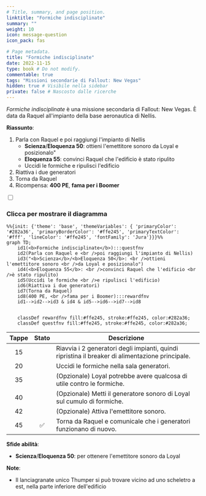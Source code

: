 ```yaml
---
# Title, summary, and page position.
linktitle: "Formiche indisciplinate"
summary: ""
weight: 10
icon: message-question
icon_pack: fas

# Page metadata.
title: "Formiche indisciplinate"
date: 2022-11-15
type: book # Do not modify.
commentable: true
tags: "Missioni secondarie di Fallout: New Vegas"
hidden: true # Visibile nella sidebar
private: false # Nascosto dalle ricerche
---
```


<div class="fnv">


*Formiche indisciplinate* è una missione secondaria di Fallout: New Vegas. È data da Raquel all'impianto della base aeronautica di Nellis.

**Riassunto**:
1. Parla con Raquel e poi raggiungi l'impianto di Nellis
   - **Scienza**/**Eloquenza 50**: ottieni l'emettitore sonoro da Loyal e posizionalo"
   - **Eloquenza 55**: convinci Raquel che l'edificio è stato ripulito
   - Uccidi le formiche e ripulisci l'edificio
2. Riattiva i due generatori
3. Torna da Raquel
4. Ricompensa: **400 PE**, **fama per i Boomer**

<section class="chart-collapse">
<input type="checkbox" name="collapse2" id="handle2">
<h3 class="handle">
<label for="handle2">Clicca per mostrare il diagramma</label>
</h3>
<div class="content">

```mermaid
%%{init: {'theme': 'base', 'themeVariables': { 'primaryColor': '#282a36', 'primaryBorderColor': '#ffe245', 'primaryTextColor': '#fff', 'lineColor': '#ffe245', 'fontFamily': 'Jura'}}}%%
graph TD;
    id1(<b>Formiche indisciplinate</b>):::questfnv
    id2(Parla con Raquel e <br />poi raggiungi l'impianto di Nellis)
    id3("<b>Scienza</b>/<b>Eloquenza 50</b>: <br />ottieni l'emettitore sonoro <br />da Loyal e posizionalo")
    id4(<b>Eloquenza 55</b>: <br />convinci Raquel che l'edificio <br />è stato ripulito)
    id5(Uccidi le formiche <br />e ripulisci l'edificio)
    id6(Riattiva i due generatori)
    id7(Torna da Raquel) 
    id8(400 PE, <br />fama per i Boomer):::rewardfnv
    id1-->id2-->id3 & id4 & id5-->id6-->id7-->id8
    
    
    classDef rewardfnv fill:#ffe245, stroke:#ffe245, color:#282a36;
    classDef questfnv fill:#ffe245, stroke:#ffe245, color:#282a36;
```

</div>
</section>

| Tappe |       Stato        | Descrizione |
|:-----:|:------------------:| ----------- |
|                           15                          |            | Riavvia i 2 generatori degli impianti, quindi ripristina il breaker di alimentazione principale.                                                                            |
|                           20                          |            | Uccidi le formiche nella sala generatori.                                                                                                                                   |
|                           35                          |            | (Opzionale) Loyal potrebbe avere qualcosa di utile contro le formiche.                                                                                                      |
|                           40                          |            | (Opzionale) Metti il generatore sonoro di Loyal sul cumulo di formiche.                                                                                                     |
|                           42                          |            | (Opzionale) Attiva l'emettitore sonoro.                                                                                                                                     |
|                           45                          | :white_check_mark: | Torna da Raquel e comunicale che i generatori funzionano di nuovo.                                                                                                          |



**Sfide abilità**:
- **Scienza**/**Eloquenza 50**: per ottenere l'emettitore sonoro da Loyal



**Note**:
- Il lanciagranate unico Thumper si può trovare vicino ad uno scheletro a est, nella parte inferiore dell'edificio 


</div>


